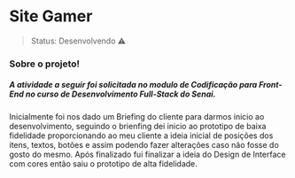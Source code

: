 <h1>Site Gamer</h1>

>Status: Desenvolvendo ⚠️

<h3>Sobre o projeto!</h3>
 
<h5> A atividade a seguir foi solicitada no modulo de Codificação para Front-End no curso de Desenvolvimento Full-Stack do Senai. </h5>
<p> Inicialmente foi nos dado um Briefing do cliente para darmos inicio ao desenvolvimento, seguindo o brienfing dei inicio ao prototipo de baixa fidelidade proporcionando ao meu cliente a ideia inicial
de posições dos itens, textos, botões e assim podendo fazer alterações caso não fosse do gosto do mesmo.
 Após finalizado fui finalizar a ideia do Design de Interface com cores então saiu o prototipo de alta fidelidade.
